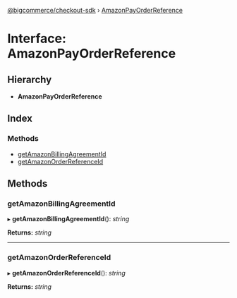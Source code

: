 [@bigcommerce/checkout-sdk](../README.md) › [AmazonPayOrderReference](amazonpayorderreference.md)

# Interface: AmazonPayOrderReference

## Hierarchy

* **AmazonPayOrderReference**

## Index

### Methods

* [getAmazonBillingAgreementId](amazonpayorderreference.md#getamazonbillingagreementid)
* [getAmazonOrderReferenceId](amazonpayorderreference.md#getamazonorderreferenceid)

## Methods

###  getAmazonBillingAgreementId

▸ **getAmazonBillingAgreementId**(): *string*

**Returns:** *string*

___

###  getAmazonOrderReferenceId

▸ **getAmazonOrderReferenceId**(): *string*

**Returns:** *string*
